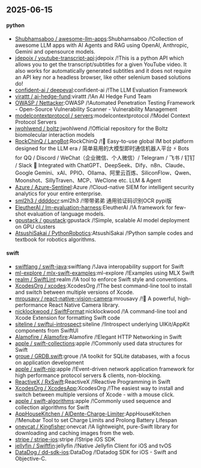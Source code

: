 ## 2025-06-15

#### python
* [Shubhamsaboo / awesome-llm-apps](https://github.com/Shubhamsaboo/awesome-llm-apps):Shubhamsaboo /!Collection of awesome LLM apps with AI Agents and RAG using OpenAI, Anthropic, Gemini and opensource models.
* [jdepoix / youtube-transcript-api](https://github.com/jdepoix/youtube-transcript-api):jdepoix /!This is a python API which allows you to get the transcript/subtitles for a given YouTube video. It also works for automatically generated subtitles and it does not require an API key nor a headless browser, like other selenium based solutions do!
* [confident-ai / deepeval](https://github.com/confident-ai/deepeval):confident-ai /!The LLM Evaluation Framework
* [virattt / ai-hedge-fund](https://github.com/virattt/ai-hedge-fund):virattt /!An AI Hedge Fund Team
* [OWASP / Nettacker](https://github.com/OWASP/Nettacker):OWASP /!Automated Penetration Testing Framework - Open-Source Vulnerability Scanner - Vulnerability Management
* [modelcontextprotocol / servers](https://github.com/modelcontextprotocol/servers):modelcontextprotocol /!Model Context Protocol Servers
* [jwohlwend / boltz](https://github.com/jwohlwend/boltz):jwohlwend /!Official repository for the Boltz biomolecular interaction models
* [RockChinQ / LangBot](https://github.com/RockChinQ/LangBot):RockChinQ /!🤩 Easy-to-use global IM bot platform designed for the LLM era / 简单易用的大模型即时通信机器人平台 ⚡️ Bots for QQ / Discord / WeChat（企业微信、个人微信）/ Telegram / 飞书 / 钉钉 / Slack 🧩 Integrated with ChatGPT、DeepSeek、Dify、n8n、Claude、Google Gemini、xAI、PPIO、Ollama、阿里云百炼、SiliconFlow、Qwen、Moonshot、SillyTraven、MCP、WeClone etc. LLM & Agent
* [Azure / Azure-Sentinel](https://github.com/Azure/Azure-Sentinel):Azure /!Cloud-native SIEM for intelligent security analytics for your entire enterprise.
* [sml2h3 / ddddocr](https://github.com/sml2h3/ddddocr):sml2h3 /!带带弟弟 通用验证码识别OCR pypi版
* [EleutherAI / lm-evaluation-harness](https://github.com/EleutherAI/lm-evaluation-harness):EleutherAI /!A framework for few-shot evaluation of language models.
* [gpustack / gpustack](https://github.com/gpustack/gpustack):gpustack /!Simple, scalable AI model deployment on GPU clusters
* [AtsushiSakai / PythonRobotics](https://github.com/AtsushiSakai/PythonRobotics):AtsushiSakai /!Python sample codes and textbook for robotics algorithms.

#### swift
* [swiftlang / swift-java](https://github.com/swiftlang/swift-java):swiftlang /!Java interopability support for Swift
* [ml-explore / mlx-swift-examples](https://github.com/ml-explore/mlx-swift-examples):ml-explore /!Examples using MLX Swift
* [realm / SwiftLint](https://github.com/realm/SwiftLint):realm /!A tool to enforce Swift style and conventions.
* [XcodesOrg / xcodes](https://github.com/XcodesOrg/xcodes):XcodesOrg /!The best command-line tool to install and switch between multiple versions of Xcode.
* [mrousavy / react-native-vision-camera](https://github.com/mrousavy/react-native-vision-camera):mrousavy /!📸 A powerful, high-performance React Native Camera library.
* [nicklockwood / SwiftFormat](https://github.com/nicklockwood/SwiftFormat):nicklockwood /!A command-line tool and Xcode Extension for formatting Swift code
* [siteline / swiftui-introspect](https://github.com/siteline/swiftui-introspect):siteline /!Introspect underlying UIKit/AppKit components from SwiftUI
* [Alamofire / Alamofire](https://github.com/Alamofire/Alamofire):Alamofire /!Elegant HTTP Networking in Swift
* [apple / swift-collections](https://github.com/apple/swift-collections):apple /!Commonly used data structures for Swift
* [groue / GRDB.swift](https://github.com/groue/GRDB.swift):groue /!A toolkit for SQLite databases, with a focus on application development
* [apple / swift-nio](https://github.com/apple/swift-nio):apple /!Event-driven network application framework for high performance protocol servers & clients, non-blocking.
* [ReactiveX / RxSwift](https://github.com/ReactiveX/RxSwift):ReactiveX /!Reactive Programming in Swift
* [XcodesOrg / XcodesApp](https://github.com/XcodesOrg/XcodesApp):XcodesOrg /!The easiest way to install and switch between multiple versions of Xcode - with a mouse click.
* [apple / swift-algorithms](https://github.com/apple/swift-algorithms):apple /!Commonly used sequence and collection algorithms for Swift
* [AppHouseKitchen / AlDente-Charge-Limiter](https://github.com/AppHouseKitchen/AlDente-Charge-Limiter):AppHouseKitchen /!Menubar Tool to set Charge Limits and Prolong Battery Lifespan
* [onevcat / Kingfisher](https://github.com/onevcat/Kingfisher):onevcat /!A lightweight, pure-Swift library for downloading and caching images from the web.
* [stripe / stripe-ios](https://github.com/stripe/stripe-ios):stripe /!Stripe iOS SDK
* [jellyfin / Swiftfin](https://github.com/jellyfin/Swiftfin):jellyfin /!Native Jellyfin Client for iOS and tvOS
* [DataDog / dd-sdk-ios](https://github.com/DataDog/dd-sdk-ios):DataDog /!Datadog SDK for iOS - Swift and Objective-C.
